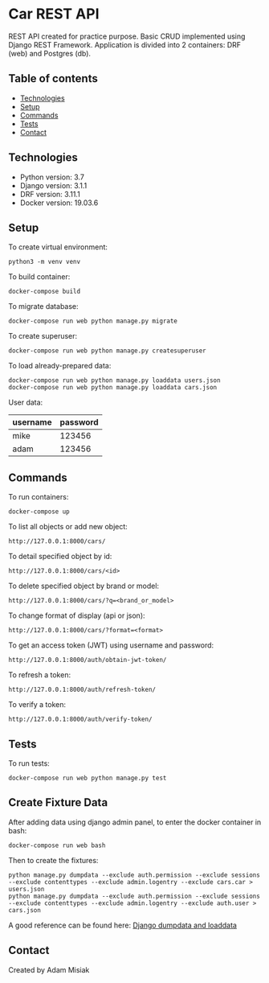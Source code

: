 # Car REST API

REST API created for practice purpose. Basic CRUD implemented using Django REST Framework. Application is divided into 2 containers: DRF (web) and Postgres (db).

## Table of contents

- [Technologies](#technologies)
- [Setup](#setup)
- [Commands](#commands)
- [Tests](#tests)
- [Contact](#contact)

## Technologies

- Python version: 3.7
- Django version: 3.1.1
- DRF version: 3.11.1
- Docker version: 19.03.6

## Setup

To create virtual environment:

```
python3 -m venv venv
```

To build container:

```
docker-compose build
```

To migrate database:

```
docker-compose run web python manage.py migrate
```

To create superuser:

```
docker-compose run web python manage.py createsuperuser
```

To load already-prepared data:

```
docker-compose run web python manage.py loaddata users.json
docker-compose run web python manage.py loaddata cars.json
```

User data:

| username | password |
| -------- | -------- |
| mike     | 123456   |
| adam     | 123456   |

## Commands

To run containers:

```
docker-compose up
```

To list all objects or add new object:

```
http://127.0.0.1:8000/cars/
```

To detail specified object by id:

```
http://127.0.0.1:8000/cars/<id>
```

To delete specified object by brand or model:

```
http://127.0.0.1:8000/cars/?q=<brand_or_model>
```

To change format of display (api or json):

```
http://127.0.0.1:8000/cars/?format=<format>
```

To get an access token (JWT) using username and password:

```
http://127.0.0.1:8000/auth/obtain-jwt-token/
```

To refresh a token:

```
http://127.0.0.1:8000/auth/refresh-token/
```

To verify a token:

```
http://127.0.0.1:8000/auth/verify-token/
```

## Tests

To run tests:

```
docker-compose run web python manage.py test
```

## Create Fixture Data

After adding data using django admin panel, to enter the docker container in bash:

```
docker-compose run web bash
```

Then to create the fixtures:

```
python manage.py dumpdata --exclude auth.permission --exclude sessions --exclude contenttypes --exclude admin.logentry --exclude cars.car > users.json
python manage.py dumpdata --exclude auth.permission --exclude sessions --exclude contenttypes --exclude admin.logentry --exclude auth.user > cars.json
```

A good reference can be found here: [Django dumpdata and loaddata](https://coderwall.com/p/mvsoyg/django-dumpdata-and-loaddata)

## Contact

Created by Adam Misiak
